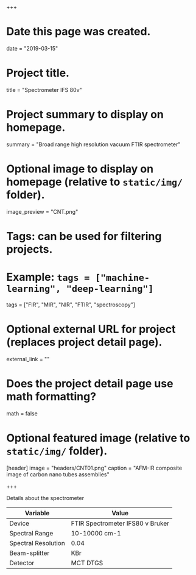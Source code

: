 +++
# Date this page was created.
date = "2019-03-15"

# Project title.
title = "Spectrometer IFS 80v"

# Project summary to display on homepage.
summary = "Broad range high resolution vacuum FTIR spectrometer"

# Optional image to display on homepage (relative to `static/img/` folder).
image_preview = "CNT.png"

# Tags: can be used for filtering projects.
# Example: `tags = ["machine-learning", "deep-learning"]`
tags = ["FIR", "MIR", "NIR", "FTIR", "spectroscopy"]

# Optional external URL for project (replaces project detail page).
external_link = ""

# Does the project detail page use math formatting?
math = false

# Optional featured image (relative to `static/img/` folder).
[header]
image = "headers/CNT01.png"
caption = "AFM-IR composite image of carbon nano tubes assemblies"

+++

Details about the spectrometer

|  Variable | Value |
| --- | --- |
|  Device | FTIR Spectrometer IFS80 v Bruker |
|  Spectral Range | 10-10000 cm-1 |
|  Spectral Resolution | 0.04 |
|  Beam-splitter | KBr |
|  Detector | MCT DTGS |
